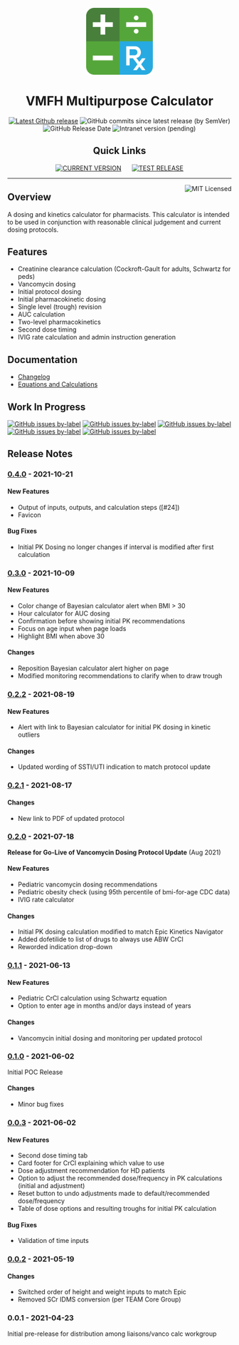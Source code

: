 <p align="center"><img src="dist/icon.svg" width="150"></p>

<h1 align="center">VMFH Multipurpose Calculator</h1>
<div align="center">

[![Latest Github release](https://img.shields.io/github/release/pharmot/multipurpose-calculator?label=latest%20release&color=%2355a63a&logo=github)](https://github.com/pharmot/multipurpose-calculator/releases/latest)
![GitHub commits since latest release (by SemVer)](https://img.shields.io/github/commits-since/pharmot/multipurpose-calculator/latest?sort=semver&color=%2327aae1)
![GitHub Release Date](https://img.shields.io/github/release-date/pharmot/multipurpose-calculator?color=%2327aae1)
![Intranet version (pending)](https://img.shields.io/static/v1?label=intranet&message=pending&color=red&logo=windowsxp)



## Quick Links

[![CURRENT VERSION](https://img.shields.io/badge/-CURRENT%20VERSION-%2355a63a?style=flat-square)](https://pharmot.github.io/multipurpose-calculator/) &nbsp;&nbsp;&nbsp;&nbsp;&nbsp;[![TEST RELEASE](https://img.shields.io/badge/-TEST%20RELEASE%20VERSION-%2327aae1?style=flat-square)](https://pharmot.github.io/multipurpose-calculator-TST/)

---
</div>

<img align="right" src="https://img.shields.io/github/license/pharmot/multipurpose-calculator?color=%2355a63a" alt="MIT Licensed">

## Overview

A dosing and kinetics calculator for pharmacists.  This calculator is intended to be used in conjunction with reasonable clinical judgement and current dosing protocols.




## Features

- Creatinine clearance calculation (Cockroft-Gault for adults, Schwartz for peds)
- Vancomycin dosing
 - Initial protocol dosing
 - Initial pharmacokinetic dosing
 - Single level (trough) revision
 - AUC calculation
 - Two-level pharmacokinetics
- Second dose timing
- IVIG rate calculation and admin instruction generation

## Documentation

- [Changelog](changelog.md)
- [Equations and Calculations](docs/equations.md)


## Work In Progress

[![GitHub issues by-label](https://img.shields.io/github/issues-raw/pharmot/multipurpose-calculator/invalid?color=%23E4E669&label=problems)](https://github.com/pharmot/multipurpose-calculator/issues?q=is%3Aopen+is%3Aissue+label%3Ainvalid)
[![GitHub issues by-label](https://img.shields.io/github/issues-raw/pharmot/multipurpose-calculator/bug?label=bugs&color=%23D73A4A)](https://github.com/pharmot/multipurpose-calculator/issues?q=is%3Aopen+is%3Aissue+label%3Abug)
[![GitHub issues by-label](https://img.shields.io/github/issues-raw/pharmot/multipurpose-calculator/enhancement?color=%23A2EEEF&label=enhancements)](https://github.com/pharmot/multipurpose-calculator/issues?q=is%3Aopen+is%3Aissue+label%3Aenhancement)
[![GitHub issues by-label](https://img.shields.io/github/issues-raw/pharmot/multipurpose-calculator/update?color=%23F9D0C4&label=updates)](https://github.com/pharmot/multipurpose-calculator/issues?q=is%3Aopen+is%3Aissue+label%3Aupdate)
[![GitHub issues by-label](https://img.shields.io/github/issues-raw/pharmot/multipurpose-calculator/question?color=%23D876E3&label=questions)](https://github.com/pharmot/multipurpose-calculator/issues?q=is%3Aopen+is%3Aissue+label%3Aquestion)

## Release Notes

### [0.4.0] - 2021-10-21

#### New Features
- Output of inputs, outputs, and calculation steps ([#24])
- Favicon

#### Bug Fixes
- Initial PK Dosing no longer changes if interval is modified after first calculation

### [0.3.0] - 2021-10-09

#### New Features
- Color change of Bayesian calculator alert when BMI > 30
- Hour calculator for AUC dosing
- Confirmation before showing initial PK recommendations
- Focus on age input when page loads
- Highlight BMI when above 30

#### Changes
- Reposition Bayesian calculator alert higher on page
- Modified monitoring recommendations to clarify when to draw trough

### [0.2.2] - 2021-08-19

#### New Features
- Alert with link to Bayesian calculator for initial PK dosing in kinetic outliers

#### Changes
- Updated wording of SSTI/UTI indication to match protocol update

### [0.2.1] - 2021-08-17

#### Changes
- New link to PDF of updated protocol

### [0.2.0] - 2021-07-18
**Release for Go-Live of Vancomycin Dosing Protocol Update** (Aug 2021)

#### New Features
- Pediatric vancomycin dosing recommendations
- Pediatric obesity check (using 95th percentile of bmi-for-age CDC data)
- IVIG rate calculator

#### Changes
- Initial PK dosing calculation modified to match Epic Kinetics Navigator
- Added dofetilide to list of drugs to always use ABW CrCl
- Reworded indication drop-down


### [0.1.1] - 2021-06-13

#### New Features
- Pediatric CrCl calculation using Schwartz equation
- Option to enter age in months and/or days instead of years

#### Changes
- Vancomycin initial dosing and monitoring per updated protocol

### [0.1.0] - 2021-06-02

Initial POC Release

#### Changes

- Minor bug fixes

### [0.0.3] - 2021-06-02
#### New Features
- Second dose timing tab
- Card footer for CrCl explaining which value to use
- Dose adjustment recommendation for HD patients
- Option to adjust the recommended dose/frequency in PK calculations (initial and adjustment)
- Reset button to undo adjustments made to default/recommended dose/frequency
- Table of dose options and resulting troughs for initial PK calculation

#### Bug Fixes
- Validation of time inputs

### [0.0.2] - 2021-05-19
#### Changes
- Switched order of height and weight inputs to match Epic
- Removed SCr IDMS conversion (per TEAM Core Group)

### 0.0.1 - 2021-04-23
Initial pre-release for distribution among liaisons/vanco calc workgroup

[Unreleased]: https://github.com/pharmot/multipurpose-calculator/compare/v0.4.0...HEAD
[0.4.0]: https://github.com/pharmot/multipurpose-calculator/compare/v0.3.0...v0.4.0
[0.3.0]: https://github.com/pharmot/multipurpose-calculator/compare/v0.2.2...v0.3.0
[0.2.2]: https://github.com/pharmot/multipurpose-calculator/compare/v0.2.1...v0.2.2
[0.2.1]: https://github.com/pharmot/multipurpose-calculator/compare/v0.2.0...v0.2.1
[0.2.0]: https://github.com/pharmot/multipurpose-calculator/compare/v0.1.1...v0.2.0
[0.1.1]: https://github.com/pharmot/multipurpose-calculator/compare/v0.1.0...v0.1.1
[0.1.0]: https://github.com/pharmot/multipurpose-calculator/compare/v0.0.3...v0.1.0
[0.0.3]: https://github.com/pharmot/multipurpose-calculator/compare/v0.0.2...v0.0.3
[0.0.2]: https://github.com/pharmot/multipurpose-calculator/releases/tag/v0.0.2
